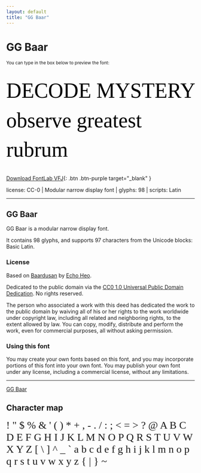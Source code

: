 ```yaml
---
layout: default
title: "GG Baar"
---
```


# GG Baar

<small>You can type in the box below to preview the font:</small>

<div contenteditable="true" style="font-family: 'GG Baar'; font-size: 4em; color:black; margin: 0.5em 0 0.5em 0; line-height: 1.4em;">
DECODE MYSTERY observe greatest rubrum
</div>

[Download FontLab VFJ](https://downgit.github.io/#/home?url=https://github.com/fontlabcom/getgo-fonts/blob/main/getgo-fonts/cc0/baar/baar.vfj){: .btn .btn-purple target="_blank" }

license: CC-0 \| Modular narrow display font \| glyphs: 98 \| scripts: Latin

---

## GG Baar

GG Baar is a modular narrow display font.

It contains 98 glyphs, and supports 97 characters from the Unicode blocks: Basic Latin.

### License

Based on [Baardusan](https://fontstruct.com/fontstructions/show/1917126/baardusan) by [Echo Heo](https://fontstruct.com/fontstructors/1438344/bluemon-1).

Dedicated to the public domain via the [CC0 1.0 Universal Public Domain Dedication](https://creativecommons.org/publicdomain/zero/1.0/). No rights reserved.

The person who associated a work with this deed has dedicated the work to the public domain by waiving all of his or her rights to the work worldwide under copyright law, including all related and neighboring rights, to the extent allowed by law. You can copy, modify, distribute and perform the work, even for commercial purposes, all without asking permission.

### Using this font

You may create your own fonts based on this font, and you may incorporate portions of this font into your own font. You may publish your own font under any license, including a commercial license, without any limitations.



---


[GG Baar](../illustrations/baar.png)


## Character map

<div style="font-family: 'GG Baar'; font-size: 2em;">
! " $ % & ' ( ) * + , - . / : ; < = > ? @ A B C D E F G H I J K L M N O P Q R S T U V W X Y Z [ \ ] ^ _ ` a b c d e f g h i j k l m n o p q r s t u v w x y z { | } ~
</div>

